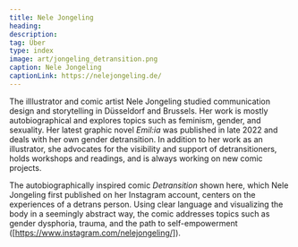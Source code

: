 ```yaml
---
title: Nele Jongeling
heading:
description: 
tag: Über
type: index
image: art/jongeling_detransition.png
caption: Nele Jongeling
captionLink: https://nelejongeling.de/
---
```


The iIllustrator and comic artist Nele Jongeling studied communication design and storytelling in Düsseldorf and Brussels. Her work is mostly autobiographical and explores topics such as feminism, gender, and sexuality. Her latest graphic novel _Emil:ia_ was published in late 2022 and deals with her own gender detransition. In addition to her work as an illustrator, she advocates for the visibility and support of detransitioners, holds workshops and readings, and is always working on new comic projects.

The autobiographically inspired comic _Detransition_ shown here, which Nele Jongeling first published on her Instagram account, centers on the experiences of a detrans person. Using clear language and visualizing the body in a seemingly abstract way, the comic addresses topics such as gender dysphoria, trauma, and the path to self-empowerment \([https://www.instagram.com/nelejongeling/]). 
